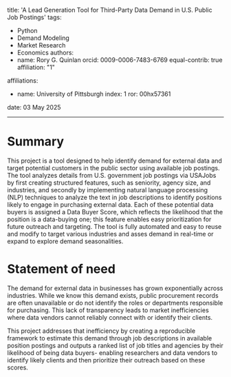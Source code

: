 title: 'A Lead Generation Tool for Third-Party Data Demand in U.S. Public Job Postings'
tags:
  - Python
  - Demand Modeling
  - Market Research
  - Economics
authors:
  - name: Rory G. Quinlan
    orcid: 0009-0006-7483-6769
    equal-contrib: true
    affiliation: "1"
 
affiliations:
 - name: University of Pittsburgh
   index: 1
   ror: 00hx57361

date: 03 May 2025


 
---

# Summary

This project is a tool designed to help identify demand for external data and target potential customers in the public sector using available job postings. The tool analyzes details from U.S. government job postings via USAJobs by first creating structured features, such as seniority, agency size, and industries, and secondly by implementing natural language processing (NLP) techniques to analyze the text in job descriptions to identify positions likely to engage in purchasing external data. Each of these potential data buyers is assigned a Data Buyer Score, which reflects the likelihood that the position is a data-buying one; this feature enables easy prioritization for future outreach and targeting. The tool is fully automated and easy to reuse and modify to target various industries and asses demand in real-time or expand to explore demand seasonalities.

# Statement of need

The demand for external data in businesses has grown exponentially across industries. While we know this demand exists, public procurement records are often unavailable or do not identify the roles or departments responsible for purchasing. This lack of transparency leads to market inefficiencies where data vendors cannot reliably connect with or identify their clients. 

This project addresses that inefficiency by creating a reproducible framework to estimate this demand through job descriptions in available position postings and outputs a ranked list of job titles and agencies by their likelihood of being data buyers- enabling researchers and data vendors to identify likely clients and then prioritize their outreach based on these scores.


